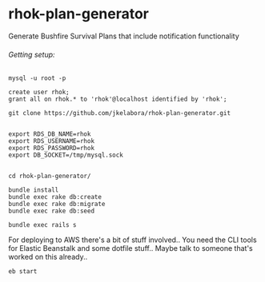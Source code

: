 rhok-plan-generator
===================

Generate Bushfire Survival Plans that include notification functionality


###### Getting setup:

```
mysql -u root -p

create user rhok;
grant all on rhok.* to 'rhok'@localhost identified by 'rhok';

git clone https://github.com/jkelabora/rhok-plan-generator.git


export RDS_DB_NAME=rhok
export RDS_USERNAME=rhok
export RDS_PASSWORD=rhok
export DB_SOCKET=/tmp/mysql.sock


cd rhok-plan-generator/

bundle install
bundle exec rake db:create
bundle exec rake db:migrate
bundle exec rake db:seed

bundle exec rails s
```

For deploying to AWS there's a bit of stuff involved.. You need the CLI tools for Elastic Beanstalk and some dotfile stuff..
Maybe talk to someone that's worked on this already..

```
eb start
```
